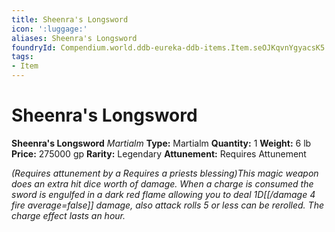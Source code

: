 ```yaml
---
title: Sheenra's Longsword
icon: ':luggage:'
aliases: Sheenra's Longsword
foundryId: Compendium.world.ddb-eureka-ddb-items.Item.seOJKqvnYgyacsK5
tags:
- Item
---
```


# Sheenra's Longsword

**Sheenra's Longsword**
_Martialm_
**Type:** Martialm
**Quantity:** 1
**Weight:** 6 lb
**Price:** 275000 gp
**Rarity:** Legendary
**Attunement:** Requires Attunement

*<div class="item-attunement"><i>(Requires attunement by a Requires a priests blessing)</i>This magic weapon does an extra hit dice worth of damage. When a charge is consumed the sword is engulfed in a dark red flame allowing you to deal 1D[[/damage 4 fire average=false]] damage, also attack rolls 5 or less can be rerolled. The charge effect lasts an hour.*